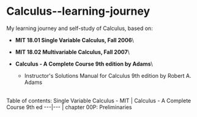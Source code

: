 # Calculus--learning-journey
My learning journey and self-study of Calculus, based on:

- **MIT 18.01 Single Variable Calculus, Fall 2006**\

- **MIT 18.02 Multivariable Calculus, Fall 2007**\

- **Calculus - A Complete Course 9th edition by Adams**\
  - Instructor's Solutions Manual for Calculus 9th edition by Robert A. Adams
 

\
Table of contents:
Single Variable Calculus - MIT | Calculus - A Complete Course 9th ed
---|---
| chapter 00P: Preliminaries
